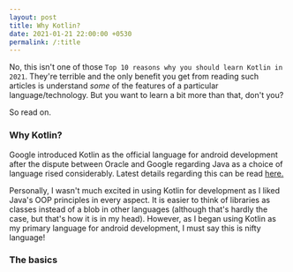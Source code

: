 ```yaml
---
layout: post
title: Why Kotlin?
date: 2021-01-21 22:00:00 +0530
permalink: /:title
---
```


No, this isn't one of those `Top 10 reasons why you should learn Kotlin in 2021`. They're terrible and the only benefit you get from reading such articles is understand _some_ of the features of a particular language/technology. But you want to learn a bit more than that, don't you?

So read on.

### Why Kotlin?
Google introduced Kotlin as the official language for android development after the dispute between Oracle and Google regarding Java as a choice of language  rised considerably. Latest details regarding this can be read [here.](https://www.theverge.com/2020/10/6/21504715/google-v-oracle-supreme-court-hearings-android-java)

Personally, I wasn't much excited in using Kotlin for development as I liked Java's OOP principles in every aspect.  It is easier to think of libraries as classes instead of a blob in other languages (although that's hardly the case, but that's how it is in my head). However, as I began using Kotlin as my primary language for android development, I must say this is nifty language!

### The basics
